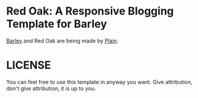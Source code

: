 Red Oak: A Responsive Blogging Template for Barley
======

[Barley](http://getbarley.com/) and Red Oak are being made by [Plain](http://plainmade.com/).

LICENSE
==

You can feel free to use this template in anyway you want. Give attribution, don't give attribution, it is up to you.